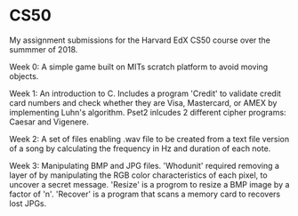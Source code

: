 # CS50
My assignment submissions for the Harvard EdX CS50 course over the summmer of 2018.

Week 0: A simple game built on MITs scratch platform to avoid moving objects.

Week 1: An introduction to C. Includes a program 'Credit' to validate credit card numbers and check whether they are Visa, Mastercard, or AMEX by implementing Luhn's algorithm. Pset2 inlcudes 2 different cipher programs: Caesar and Vigenere.

Week 2: A set of files enabling .wav file to be created from a text file version of a song by calculating the frequency in Hz and duration of each note.

Week 3: Manipulating BMP and JPG files. 'Whodunit' required removing a layer of by manipulating the RGB color characteristics of each pixel, to uncover a secret message. 'Resize' is a progrom to resize a BMP image by a factor of 'n'. 'Recover' is a program that scans a memory card to recovers lost JPGs.
